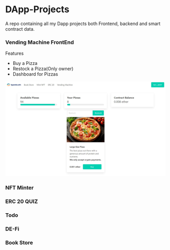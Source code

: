 # DApp-Projects
A repo containing all my Dapp projects both Frontend, backend and smart contract data.

### Vending Machine FrontEnd
Features

- Buy a Pizza
- Restock a Pizza(Only owner)
- Dashboard for Pizzas

![The UI of the frontend](vendingmachine.png "Vending machine")

### NFT Minter

### ERC 20 QUIZ

### Todo

### DE-Fi

### Book Store